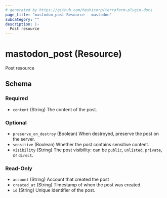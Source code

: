 ```yaml
---
# generated by https://github.com/hashicorp/terraform-plugin-docs
page_title: "mastodon_post Resource - mastodon"
subcategory: ""
description: |-
  Post resource
---
```


# mastodon_post (Resource)

Post resource



<!-- schema generated by tfplugindocs -->
## Schema

### Required

- `content` (String) The content of the post.

### Optional

- `preserve_on_destroy` (Boolean) When destroyed, preserve the post on the server.
- `sensitive` (Boolean) Whether the post contains sensitive content.
- `visibility` (String) The post visibility: can be `public`, `unlisted`, `private`, or `direct`.

### Read-Only

- `account` (String) Account that created the post
- `created_at` (String) Timestamp of when the post was created.
- `id` (String) Unique identifier of the post.
